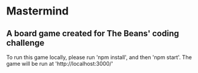 # Mastermind
## A board game created for The Beans' coding challenge

To run this game locally, please run 'npm install', and then 'npm start'. The game will be run at 'http://localhost:3000/'